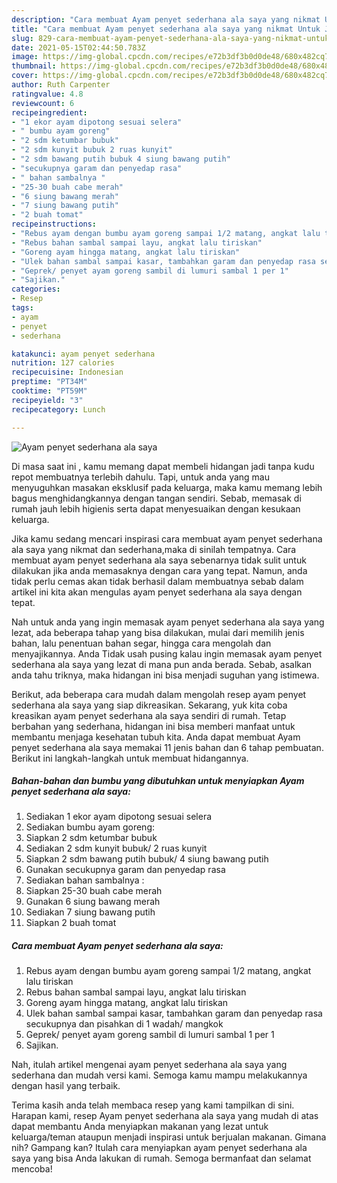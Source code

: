 ```yaml
---
description: "Cara membuat Ayam penyet sederhana ala saya yang nikmat Untuk Jualan"
title: "Cara membuat Ayam penyet sederhana ala saya yang nikmat Untuk Jualan"
slug: 829-cara-membuat-ayam-penyet-sederhana-ala-saya-yang-nikmat-untuk-jualan
date: 2021-05-15T02:44:50.783Z
image: https://img-global.cpcdn.com/recipes/e72b3df3b0d0de48/680x482cq70/ayam-penyet-sederhana-ala-saya-foto-resep-utama.jpg
thumbnail: https://img-global.cpcdn.com/recipes/e72b3df3b0d0de48/680x482cq70/ayam-penyet-sederhana-ala-saya-foto-resep-utama.jpg
cover: https://img-global.cpcdn.com/recipes/e72b3df3b0d0de48/680x482cq70/ayam-penyet-sederhana-ala-saya-foto-resep-utama.jpg
author: Ruth Carpenter
ratingvalue: 4.8
reviewcount: 6
recipeingredient:
- "1 ekor ayam dipotong sesuai selera"
- " bumbu ayam goreng"
- "2 sdm ketumbar bubuk"
- "2 sdm kunyit bubuk 2 ruas kunyit"
- "2 sdm bawang putih bubuk 4 siung bawang putih"
- "secukupnya garam dan penyedap rasa"
- " bahan sambalnya "
- "25-30 buah cabe merah"
- "6 siung bawang merah"
- "7 siung bawang putih"
- "2 buah tomat"
recipeinstructions:
- "Rebus ayam dengan bumbu ayam goreng sampai 1/2 matang, angkat lalu tiriskan"
- "Rebus bahan sambal sampai layu, angkat lalu tiriskan"
- "Goreng ayam hingga matang, angkat lalu tiriskan"
- "Ulek bahan sambal sampai kasar, tambahkan garam dan penyedap rasa secukupnya dan pisahkan di 1 wadah/ mangkok"
- "Geprek/ penyet ayam goreng sambil di lumuri sambal 1 per 1"
- "Sajikan."
categories:
- Resep
tags:
- ayam
- penyet
- sederhana

katakunci: ayam penyet sederhana 
nutrition: 127 calories
recipecuisine: Indonesian
preptime: "PT34M"
cooktime: "PT59M"
recipeyield: "3"
recipecategory: Lunch

---
```



![Ayam penyet sederhana ala saya](https://img-global.cpcdn.com/recipes/e72b3df3b0d0de48/680x482cq70/ayam-penyet-sederhana-ala-saya-foto-resep-utama.jpg)

Di masa  saat ini , kamu memang dapat membeli hidangan jadi tanpa kudu repot membuatnya terlebih dahulu. Tapi, untuk anda yang mau menyuguhkan masakan eksklusif pada keluarga, maka kamu memang lebih bagus menghidangkannya dengan tangan sendiri. Sebab, memasak di rumah jauh lebih higienis serta dapat menyesuaikan dengan kesukaan keluarga.

Jika kamu sedang mencari inspirasi cara membuat ayam penyet sederhana ala saya yang nikmat dan sederhana,maka di sinilah tempatnya. Cara membuat ayam penyet sederhana ala saya  sebenarnya tidak sulit untuk dilakukan jika anda memasaknya dengan cara yang tepat. Namun, anda tidak perlu cemas akan tidak berhasil dalam membuatnya 
sebab dalam artikel ini kita akan mengulas ayam penyet sederhana ala saya dengan tepat.  



Nah untuk anda yang ingin memasak ayam penyet sederhana ala saya yang lezat, ada beberapa tahap yang bisa dilakukan, mulai dari memilih jenis bahan, lalu penentuan bahan segar, hingga cara mengolah dan menyajikannya. Anda Tidak usah pusing kalau ingin memasak ayam penyet sederhana ala saya yang lezat di mana pun anda berada. Sebab, asalkan anda  tahu triknya, maka hidangan ini bisa menjadi suguhan yang istimewa.

Berikut, ada beberapa cara mudah dalam mengolah resep ayam penyet sederhana ala saya yang siap dikreasikan. Sekarang, yuk kita coba kreasikan ayam penyet sederhana ala saya sendiri di rumah. Tetap berbahan yang sederhana, hidangan ini bisa memberi manfaat untuk membantu menjaga kesehatan tubuh kita. Anda dapat membuat Ayam penyet sederhana ala saya memakai 11 jenis bahan dan 6 tahap pembuatan. Berikut ini langkah-langkah untuk membuat hidangannya.

<!--inarticleads1-->

##### Bahan-bahan dan bumbu yang dibutuhkan untuk menyiapkan Ayam penyet sederhana ala saya:

1. Sediakan 1 ekor ayam dipotong sesuai selera
1. Sediakan  bumbu ayam goreng:
1. Siapkan 2 sdm ketumbar bubuk
1. Sediakan 2 sdm kunyit bubuk/ 2 ruas kunyit
1. Siapkan 2 sdm bawang putih bubuk/ 4 siung bawang putih
1. Gunakan secukupnya garam dan penyedap rasa
1. Sediakan  bahan sambalnya :
1. Siapkan 25-30 buah cabe merah
1. Gunakan 6 siung bawang merah
1. Sediakan 7 siung bawang putih
1. Siapkan 2 buah tomat




<!--inarticleads2-->

##### Cara membuat Ayam penyet sederhana ala saya:

1. Rebus ayam dengan bumbu ayam goreng sampai 1/2 matang, angkat lalu tiriskan
1. Rebus bahan sambal sampai layu, angkat lalu tiriskan
1. Goreng ayam hingga matang, angkat lalu tiriskan
1. Ulek bahan sambal sampai kasar, tambahkan garam dan penyedap rasa secukupnya dan pisahkan di 1 wadah/ mangkok
1. Geprek/ penyet ayam goreng sambil di lumuri sambal 1 per 1
1. Sajikan.




Nah, itulah artikel mengenai  ayam penyet sederhana ala saya  yang sederhana dan mudah versi kami. Semoga kamu mampu melakukannya dengan hasil yang terbaik. 

Terima kasih anda telah membaca resep yang kami tampilkan di sini. Harapan kami, resep  Ayam penyet sederhana ala saya yang mudah di atas dapat membantu Anda menyiapkan makanan yang lezat untuk keluarga/teman ataupun menjadi inspirasi untuk berjualan makanan. Gimana nih? Gampang kan? Itulah cara menyiapkan ayam penyet sederhana ala saya yang bisa Anda lakukan di rumah. Semoga bermanfaat dan selamat mencoba!

